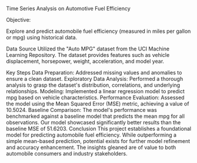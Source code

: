 Time Series Analysis on Automotive Fuel Efficiency 

Objective:

Explore and predict automobile fuel efficiency (measured in miles per gallon or mpg) using historical data.

Data Source
Utilized the "Auto MPG" dataset from the UCI Machine Learning Repository. The dataset provides features such as vehicle displacement, horsepower, weight, acceleration, and model year.

Key Steps
Data Preparation: Addressed missing values and anomalies to ensure a clean dataset.
Exploratory Data Analysis: Performed a thorough analysis to grasp the dataset's distribution, correlations, and underlying relationships.
Modeling: Implemented a linear regression model to predict mpg based on vehicle characteristics.
Performance Evaluation: Assessed the model using the Mean Squared Error (MSE) metric, achieving a value of 10.5024.
Baseline Comparison: The model's performance was benchmarked against a baseline model that predicts the mean mpg for all observations. Our model showcased significantly better results than the baseline MSE of 51.6203.
Conclusion
This project establishes a foundational model for predicting automobile fuel efficiency. While outperforming a simple mean-based prediction, potential exists for further model refinement and accuracy enhancement. The insights gleaned are of value to both automobile consumers and industry stakeholders.

